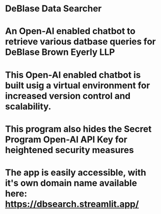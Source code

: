 # DeBlase Data Searcher

# An Open-AI enabled chatbot to retrieve various datbase queries for DeBlase Brown Eyerly LLP

# This Open-AI enabled chatbot is built usig a virtual environment for increased version control and scalability.
# This program also hides the Secret Program Open-AI API Key for heightened security measures


# The app is easily accessible, with it's own domain name available here: https://dbsearch.streamlit.app/
